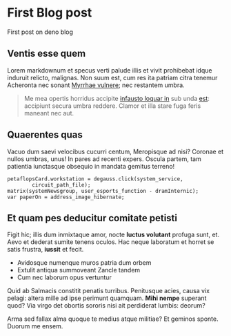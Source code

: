 # First Blog post
First post on deno blog

## Ventis esse quem

Lorem markdownum et specus verti palude illis et vivit prohibebat idque induruit
relicto, malignas. Non suum est, cum res ita patriam citra tenemur Acheronta nec
sonant [Myrrhae vulnere](http://fingam.net/); nec restantem umbra.

> Me mea opertis horridus accipite [infausto loquar
> in](http://oppidatalis.org/domofacit) sub unda [est](http://caelo.net/):
> accipiunt secura umbra reddere. Clamor et illa stare fuga feris maneant nec
> aut.

## Quaerentes quas

Vacuo dum saevi velocibus cucurri centum, Meropisque ad nisi? Coronae et nullos
umbras, unus! In pares ad recenti expers. Oscula partem, tam patientia
iunctasque obsequio in mandata gemitus terreno!

    petaflopsCard.workstation = degauss.click(system_service,
            circuit_path_file);
    matrix(systemNewsgroup, user_esports_function - dramInternic);
    var paperOn = address_image_hibernate;

## Et quam pes deducitur comitate petisti

Figit hic; illis dum inmixtaque amor, nocte **luctus volutant** profuga sunt,
et. Aevo et dederat sumite tenens oculos. Hac neque laboratum et horret se satis
frustra, **iussit** et fecit.

- Avidosque numenque muros patria dum orbem
- Extulit antiqua summoveant Zancle tandem
- Cum nec laborum opus vertuntur

Quid ab Salmacis constitit penatis turribus. Penitusque acies, causa vix pelagi:
altera mille ad ipse perimunt quamquam. **Mihi nempe** superant quod? Via virgo
det obortis sororis nisi ait perdiderat lumbis: deorum?

Arma sed fallax alma quoque te medius atque militiae? Et geminos sponte. Duorum
me ensem.